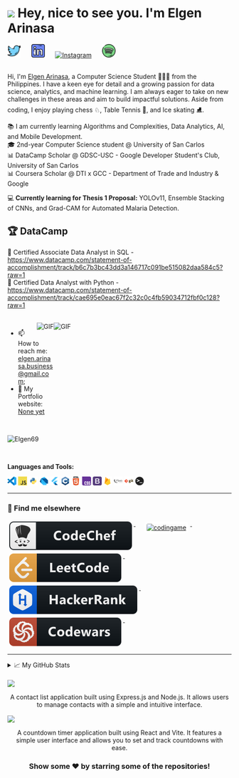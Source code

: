 <h1><img src="https://emojis.slackmojis.com/emojis/images/1531849430/4246/blob-sunglasses.gif?1531849430" width="30"/> Hey, nice to see you. I'm Elgen Arinasa</h1>

<p align="left">
<a href="https://twitter.com/" target="_blank"><img height="30" src="https://raw.githubusercontent.com/AbhishekMaira10/AbhishekMaira10/master/Resources/png/twitter.png?raw=true"></a>&nbsp;&nbsp;&nbsp;&nbsp;&nbsp;
<a href="https://www.facebook.com/retardenism" target="_blank"><img height="30" src="https://raw.githubusercontent.com/AbhishekMaira10/AbhishekMaira10/master/linkedin.png?raw=true"></a>&nbsp;&nbsp;&nbsp;&nbsp;&nbsp;
<a href="https://www.instagram.com/elgenmar/" target="_blank"><img height="30" src="https://upload.wikimedia.org/wikipedia/commons/thumb/9/95/Instagram_logo_2022.svg/1200px-Instagram_logo_2022.svg.png" alt="Instagram"></a>&nbsp;&nbsp;&nbsp;&nbsp;&nbsp;
<a href="https://open.spotify.com/user/31gmzydmc7kczadnpzxijeooj6va" target="_blank"><img height="30" src="https://raw.githubusercontent.com/AbhishekMaira10/AbhishekMaira10/master/Resources/png/spotify.png?raw=true"></a>&nbsp;&nbsp;&nbsp;&nbsp;&nbsp;
</p>

<br>
Hi, I'm <a href="https://www.facebook.com/retardenism">Elgen Arinasa</a>, a Computer Science Student 👨🏻‍💻 from the Philippines. I have a keen eye for detail and a growing passion for data science, analytics, and machine learning. I am always eager to take on new challenges in these areas and aim to build impactful solutions. Aside from coding, I enjoy playing chess ♘, Table Tennis 🏓, and Ice skating ⛸️.


<p>
  📚 I am currently learning Algorithms and Complexities, Data Analytics, AI, and Mobile Development.<br>
  🎓 2nd-year Computer Science student @ University of San Carlos<br>
  📊 DataCamp Scholar @ GDSC-USC - Google Developer Student's Club, University of San Carlos<br>
  📊 Coursera Scholar @ DTI x GCC - Department of Trade and Industry & Google<br>
</p>

<p>
  💻 <strong>Currently learning for Thesis 1 Proposal:</strong> YOLOv11, Ensemble Stacking of CNNs, and Grad-CAM for Automated Malaria Detection.
</p>

<h2>🏆 DataCamp </h2>

🥇 Certified Associate Data Analyst in SQL - https://www.datacamp.com/statement-of-accomplishment/track/b6c7b3bc43dd3a146717c091be515082daa584c5?raw=1 <br>
🥇 Certified Data Analyst with Python - https://www.datacamp.com/statement-of-accomplishment/track/cae695e0eac67f2c32c0c4fb59034712fbf0c128?raw=1

<br>

<!-- https://media.giphy.com/media/SWoSkN6DxTszqIKEqv/giphy.gif -->
<img align="right" height="250" width="400" alt="GIF" src="https://miro.medium.com/max/1360/1*IRGHmiGsa16stedQvIaZfw.gif" />

<img align="right" alt="GIF" src="https://media.giphy.com/media/3ohzdKvLT1DxFxhZAI/giphy.gif" />

 - 📫 How to reach me: [elgen.arinasa.business@gmail.com](mailto:elgen.arinasa.business@gmail.com);
 - 🔗 My Portfolio website: [None yet](https:)
 
 <br>

 <p align="left"> <img src="https://komarev.com/ghpvc/?username=Elgen69" alt="Elgen69" /> </p>
 
 </br>

**Languages and Tools:**
<br>

<code><img height="20" src="https://raw.githubusercontent.com/github/explore/80688e429a7d4ef2fca1e82350fe8e3517d3494d/topics/visual-studio-code/visual-studio-code.png"></code>
<code><img height="20" src="https://raw.githubusercontent.com/github/explore/80688e429a7d4ef2fca1e82350fe8e3517d3494d/topics/javascript/javascript.png"></code>
<code><img height="20" src="https://raw.githubusercontent.com/github/explore/80688e429a7d4ef2fca1e82350fe8e3517d3494d/topics/python/python.png"></code>
<code><img height="20" src="https://raw.githubusercontent.com/github/explore/80688e429a7d4ef2fca1e82350fe8e3517d3494d/topics/dart/dart.png"></code>
<code><img height="20" src="https://raw.githubusercontent.com/github/explore/80688e429a7d4ef2fca1e82350fe8e3517d3494d/topics/flutter/flutter.png"></code>
<code><img height="20" src="https://raw.githubusercontent.com/github/explore/80688e429a7d4ef2fca1e82350fe8e3517d3494d/topics/cpp/cpp.png"></code>
<code><img height = "20" src = "https://raw.githubusercontent.com/github/explore/80688e429a7d4ef2fca1e82350fe8e3517d3494d/topics/html/html.png"></code>
<code><img height = "20" src = "https://raw.githubusercontent.com/github/explore/80688e429a7d4ef2fca1e82350fe8e3517d3494d/topics/css/css.png"></code>
<code><img height = "20" src = "https://raw.githubusercontent.com/github/explore/80688e429a7d4ef2fca1e82350fe8e3517d3494d/topics/bootstrap/bootstrap.png"></code>
<code><img height="20" src="https://raw.githubusercontent.com/github/explore/80688e429a7d4ef2fca1e82350fe8e3517d3494d/topics/firebase/firebase.png"></code>
<code><img height="20" src="https://raw.githubusercontent.com/github/explore/80688e429a7d4ef2fca1e82350fe8e3517d3494d/topics/flask/flask.png"></code>
<code><img height="20" src="https://raw.githubusercontent.com/github/explore/80688e429a7d4ef2fca1e82350fe8e3517d3494d/topics/git/git.png"></code>
<code><img height="20" src="https://raw.githubusercontent.com/github/explore/80688e429a7d4ef2fca1e82350fe8e3517d3494d/topics/terminal/terminal.png"></code>


---
### 📢 Find me elsewhere
<p align="left">
  <a href="https://www.codechef.com/users/">
    <img src="https://raw.githubusercontent.com/AbhishekMaira10/AbhishekMaira10/master/Resources/svg/codechef.svg" alt="codechef" style="vertical-align:top; margin:4px">
  </a>&nbsp;&nbsp;&nbsp;

  <a href="https://www.codingame.com/profile/4f85742a12433267f070f10ac99d164f5737536">
      <img src="https://cdn.brandfetch.io/idIfiwZMnL/theme/dark/logo.svg?c=1dxbfHSJFAPEGdCLU4o5B" alt="codingame" style="vertical-align:top; margin:4px; border: 5px solid white; border-radius: 8px; width: 138px; height: 32px;">
  </a>&nbsp;&nbsp;&nbsp;
  
  <a href="https://leetcode.com/https://leetcode.com/u/subaruelgenkun/">
    <img src="https://raw.githubusercontent.com/AbhishekMaira10/AbhishekMaira10/master/Resources/svg/leetcode.svg" alt="leetcode" style="vertical-align:top; margin:4px">
  </a>&nbsp;&nbsp;&nbsp;

  <a href="https://www.hackerrank.com/">
    <img src="https://raw.githubusercontent.com/AbhishekMaira10/AbhishekMaira10/master/Resources/svg/hackerrank.svg" alt="hackerrank" style="vertical-align:top; margin:4px">
  </a>&nbsp;&nbsp;&nbsp;
  
  <a href="https://www.codewars.com/users/">
    <img src="https://raw.githubusercontent.com/AbhishekMaira10/AbhishekMaira10/master/Resources/svg/codewars.svg" alt="codewars" style="vertical-align:top; margin:4px">
  </a> &nbsp;&nbsp;&nbsp;
</p>

<hr>

<details>
  <summary>📈 My GitHub Stats</summary>
  <p align="center">
    <img src="https://github-readme-stats.vercel.app/api?username=Elgen69&show_icons=true&theme=gotham" alt="Elgen69" />
  </p>
</details>

</br>

<a href="https://github.com/Elgen69/Contact-List-With-Express-Project" target="_blank">
  <img align="center" src="https://github-readme-stats.vercel.app/api/pin/?username=Elgen69&repo=Contact-List-With-Express-Project&theme=dracula" />
</a>
<p align="center">A contact list application built using Express.js and Node.js. It allows users to manage contacts with a simple and intuitive interface.</p>

<a href="https://github.com/Elgen69/Countdown-Timer-With-React-Vite" target="_blank">
  <img align="center" src="https://github-readme-stats.vercel.app/api/pin/?username=Elgen69&repo=Countdown-Timer-With-React-Vite&theme=dracula" />
</a>
<p align="center">A countdown timer application built using React and Vite. It features a simple user interface and allows you to set and track countdowns with ease.</p>

<div align="center">
  <h3>Show some ❤️ by starring some of the repositories!</h3>
</div>

